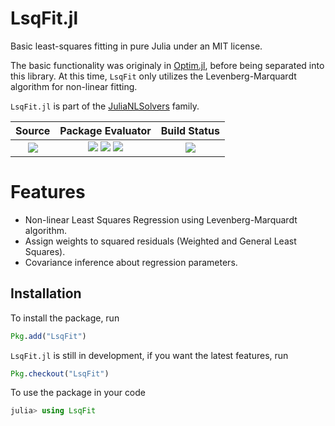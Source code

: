 # LsqFit.jl

Basic least-squares fitting in pure Julia under an MIT license.

The basic functionality was originaly in [Optim.jl](https://github.com/JuliaNLSolvers/Optim.jl), before being separated into this library.  At this time, `LsqFit` only utilizes the Levenberg-Marquardt algorithm for non-linear fitting.

`LsqFit.jl` is part of the [JuliaNLSolvers](https://github.com/JuliaNLSolvers) family.

|Source|Package Evaluator|Build Status|
|:----:|:---------------:|:---:|
| [![](https://img.shields.io/badge/GitHub-source-green.svg)](https://github.com/JuliaNLSolvers/LsqFit.jl) |[![](http://pkg.julialang.org/badges/LsqFit_0.5.svg)](http://pkg.julialang.org/?pkg=LsqFit&ver=0.5) [![](http://pkg.julialang.org/badges/LsqFit_0.6.svg)](http://pkg.julialang.org/?pkg=LsqFit&ver=0.6) [![](http://pkg.julialang.org/badges/LsqFit_0.7.svg)](http://pkg.julialang.org/?pkg=LsqFit&ver=0.7) | [![](https://travis-ci.org/JuliaNLSolvers/LsqFit.jl.svg?branch=master)](https://travis-ci.org/JuliaNLSolvers/LsqFit.jl)

# Features
* Non-linear Least Squares Regression using Levenberg-Marquardt algorithm.
* Assign weights to squared residuals (Weighted and General Least Squares).
* Covariance inference about regression parameters.

## Installation

To install the package, run

```julia
Pkg.add("LsqFit")
```

`LsqFit.jl` is still in development, if you want the latest features, run

```julia
Pkg.checkout("LsqFit")
```

To use the package in your code

```julia
julia> using LsqFit
```
